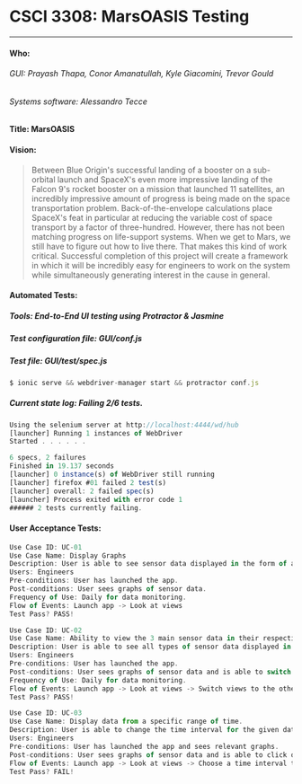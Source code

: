 # CSCI 3308: MarsOASIS Testing
---

#### Who:
###### GUI: Prayash Thapa, Conor Amanatullah, Kyle Giacomini, Trevor Gould
###### Systems software: Alessandro Tecce

#### Title: MarsOASIS

#### Vision:
> Between Blue Origin's successful landing of a booster on a sub-orbital launch and SpaceX's even more impressive landing of the Falcon 9's rocket booster on a mission that launched 11 satellites, an incredibly impressive amount of progress is being made on the space transportation problem. Back-of-the-envelope calculations place SpaceX's feat in particular at reducing the variable cost of space transport by a factor of three-hundred.
However, there has not been matching progress on life-support systems. When we get to Mars, we still have to figure out how to live there. That makes this kind of work critical. Successful completion of this project will create a framework in which it will be incredibly easy for engineers to work on the system while simultaneously generating interest in the cause in general.

#### Automated Tests:
##### Tools: End-to-End UI testing using Protractor & Jasmine
##### Test configuration file: GUI/conf.js
##### Test file: GUI/test/spec.js

```javascript
$ ionic serve && webdriver-manager start && protractor conf.js
```
##### Current state log: Failing 2/6 tests.
```javascript
Using the selenium server at http://localhost:4444/wd/hub
[launcher] Running 1 instances of WebDriver
Started . . . . . .

6 specs, 2 failures
Finished in 19.137 seconds
[launcher] 0 instance(s) of WebDriver still running
[launcher] firefox #01 failed 2 test(s)
[launcher] overall: 2 failed spec(s)
[launcher] Process exited with error code 1
###### 2 tests currently failing.
```

#### User Acceptance Tests:  
```javascript
Use Case ID: UC-01  
Use Case Name: Display Graphs  
Description: User is able to see sensor data displayed in the form of a graph.  
Users: Engineers  
Pre-conditions: User has launched the app.  
Post-conditions: User sees graphs of sensor data.  
Frequency of Use: Daily for data monitoring.  
Flow of Events: Launch app -> Look at views  
Test Pass? PASS!  
```
```javascript
Use Case ID: UC-02  
Use Case Name: Ability to view the 3 main sensor data in their respective views.  
Description: User is able to see all types of sensor data displayed in the form of a graph on the 3 main views provided.  
Users: Engineers  
Pre-conditions: User has launched the app.  
Post-conditions: User sees graphs of sensor data and is able to switch between the 3 main categories of data that is   collected.  
Frequency of Use: Daily for data monitoring.  
Flow of Events: Launch app -> Look at views -> Switch views to the other two.  
Test Pass? PASS!  
```
```javascript
Use Case ID: UC-03  
Use Case Name: Display data from a specific range of time.  
Description: User is able to change the time interval for the given data.  
Users: Engineers  
Pre-conditions: User has launched the app and sees relevant graphs.  
Post-conditions: User sees graphs of sensor data and is able to click on different buttons to change the range of time.  
Flow of Events: Launch app -> Look at views -> Choose a time interval to display the data from (1 min, 1 hour, historical)  
Test Pass? FAIL!  
```
